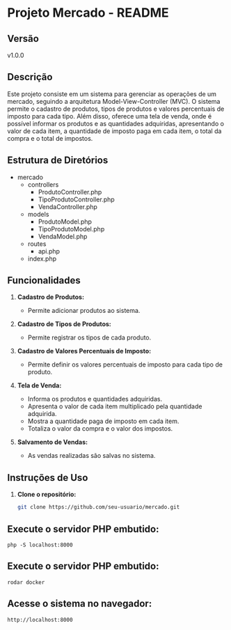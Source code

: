 # Projeto Mercado - README

## Versão
v1.0.0

## Descrição
Este projeto consiste em um sistema para gerenciar as operações de um mercado, seguindo a arquitetura Model-View-Controller (MVC). O sistema permite o cadastro de produtos, tipos de produtos e valores percentuais de imposto para cada tipo. Além disso, oferece uma tela de venda, onde é possível informar os produtos e as quantidades adquiridas, apresentando o valor de cada item, a quantidade de imposto paga em cada item, o total da compra e o total de impostos.

## Estrutura de Diretórios
- mercado
    - controllers
        - ProdutoController.php
        - TipoProdutoController.php
        -  VendaController.php
    - models
        - ProdutoModel.php
        - TipoProdutoModel.php
        - VendaModel.php
    - routes
        - api.php
    - index.php



## Funcionalidades
1. **Cadastro de Produtos:**
   - Permite adicionar produtos ao sistema.

2. **Cadastro de Tipos de Produtos:**
   - Permite registrar os tipos de cada produto.

3. **Cadastro de Valores Percentuais de Imposto:**
   - Permite definir os valores percentuais de imposto para cada tipo de produto.

4. **Tela de Venda:**
   - Informa os produtos e quantidades adquiridas.
   - Apresenta o valor de cada item multiplicado pela quantidade adquirida.
   - Mostra a quantidade paga de imposto em cada item.
   - Totaliza o valor da compra e o valor dos impostos.

5. **Salvamento de Vendas:**
   - As vendas realizadas são salvas no sistema.

## Instruções de Uso
1. **Clone o repositório:**
   ```bash
   git clone https://github.com/seu-usuario/mercado.git


## Execute o servidor PHP embutido:
``php -S localhost:8000``

## Execute o servidor PHP embutido:
``rodar docker``

## Acesse o sistema no navegador:
``http://localhost:8000``



